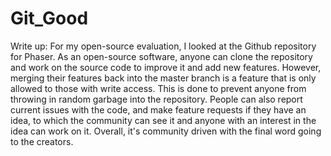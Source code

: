 # Git_Good

Write up:
For my open-source evaluation, I looked at the Github repository for Phaser. As an open-source software, anyone can clone the repository and work on the source code to improve it and add new features. However, merging their features back into the master branch is a feature that is only allowed to those with write access. This is done to prevent anyone from throwing in random garbage into the repository. People can also report current issues with the code, and make feature requests if they have an idea, to which the community can see it and anyone with an interest in the idea can work on it. Overall, it's community driven with the final word going to the creators.

